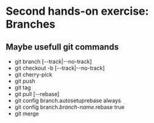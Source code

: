 # Second hands-on exercise: Branches

## Maybe usefull git commands

- git branch [--track|--no-track] <Name> <Startpunkt>
- git checkout -b [--track|--no-track] <Name> <Startpunkt>
- git cherry-pick <commitid>
- git push
- git tag
- git pull [--rebase]
- git config branch.autosetuprebase always
- git config branch.*branch-name*.rebase true
- git merge
